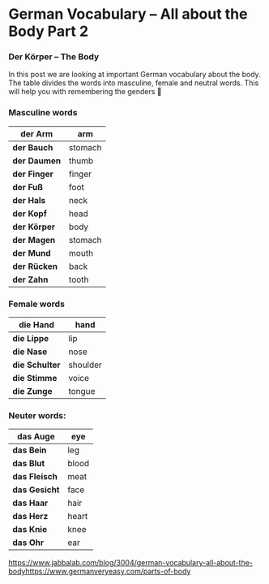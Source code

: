 # German Vocabulary – All about the Body Part 2

### Der Körper – The Body

In this post we are looking at important German vocabulary about the body. The table divides the words into masculine, female and neutral words. This will help you with remembering the genders 🙂

### Masculine words

| **der Arm**    | arm     |
| -------------- | ------- |
| **der Bauch**  | stomach |
| **der Daumen** | thumb   |
| **der Finger** | finger  |
| **der Fuß**    | foot    |
| **der Hals**   | neck    |
| **der Kopf**   | head    |
| **der Körper** | body    |
| **der Magen**  | stomach |
| **der Mund**   | mouth   |
| **der Rücken** | back    |
| **der Zahn**   | tooth   |

 

### Female words

| **die Hand**     | hand     |
| ---------------- | -------- |
| **die Lippe**    | lip      |
| **die Nase**     | nose     |
| **die Schulter** | shoulder |
| **die Stimme**   | voice    |
| **die Zunge**    | tongue   |

 

### Neuter words:

| **das Auge**    | eye   |
| --------------- | ----- |
| **das Bein**    | leg   |
| **das Blut**    | blood |
| **das Fleisch** | meat  |
| **das Gesicht** | face  |
| **das Haar**    | hair  |
| **das Herz**    | heart |
| **das Knie**    | knee  |
| **das Ohr**     | ear   |



https://www.jabbalab.com/blog/3004/german-vocabulary-all-about-the-bodyhttps://www.germanveryeasy.com/parts-of-body
